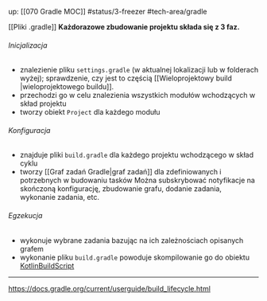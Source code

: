 up: [[070 Gradle MOC]]
#status/3-freezer 
#tech-area/gradle 

[[Pliki .gradle]]
**Każdorazowe zbudowanie projektu składa się z 3 faz.**

###### Inicjalizacja
- znalezienie pliku `settings.gradle` (w aktualnej lokalizacji lub w folderach wyżej); sprawdzenie, czy jest to częścią [[Wieloprojektowy build |wieloprojektowego buildu]].
- przechodzi go w celu znalezienia wszystkich modułów wchodzących w skład projektu
- tworzy obiekt `Project` dla każdego modułu 

###### Konfiguracja
- znajduje pliki `build.gradle` dla każdego projektu wchodzącego w skład cyklu
- tworzy [[Graf zadań Gradle|graf zadań]] dla zdefiniowanych i potrzebnych w budowaniu tasków
Można subskrybować notyfikacje na skończoną konfigurację, zbudowanie grafu, dodanie zadania, wykonanie zadania, etc.

###### Egzekucja
- wykonuje wybrane zadania bazując na ich zależnościach opisanych grafem
- wykonanie pliku `build.gradle` powoduje skompilowanie go do obiektu [KotlinBuildScript](https://gradle.github.io/kotlin-dsl-docs/api/org.gradle.kotlin.dsl/-kotlin-build-script/index.html)

---
https://docs.gradle.org/current/userguide/build_lifecycle.html